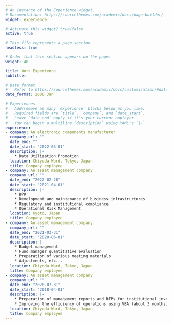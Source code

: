 ```yaml
---
# An instance of the Experience widget.
# Documentation: https://sourcethemes.com/academic/docs/page-builder/
widget: experience

# Activate this widget? true/false
active: true

# This file represents a page section.
headless: true

# Order that this section appears on the page.
weight: 40

title: Work Experience
subtitle:

# Date format
#   Refer to https://sourcethemes.com/academic/docs/customization/#date-format
date_format: 2006 Jan

# Experiences.
#   Add/remove as many `experience` blocks below as you like.
#   Required fields are `title`, `company`, and `date_start`.
#   Leave `date_end` empty if it's your current employer.
#   You can begin a multiline `description` using YAML's `|-`.
experience:
- company: An electronic components manufacturer
  company_url: ""
  date_end: ""
  date_start: "2022-03-01"
  description: |-
    * Data Utilization Promotion
  location: Chiyoda Ward, Tokyo, Japan
  title: Company employee
- company: An asset management company
  company_url: ""
  date_end: "2022-02-28"
  date_start: "2021-04-01"
  description: |-
    * BPR
    * Development and maintenance of business infrastructures
    * Regulatory and institutional compliance
    * Operational Risk Management
  location: Kyoto, Japan
  title: Company employee
- company: An asset management company
  company_url: ""
  date_end: "2021-03-31"
  date_start: "2020-06-01"
  description: |-
    * Budget management
    * Fund manager quantitative evaluation
    * Preparation of various meeting materials
    * Adjustments, etc...
  location: Chiyoda Ward, Tokyo, Japan
  title: Company employee
- company: An asset management company
  company_url: ""
  date_end: "2020-07-31"
  date_start: "2018-04-01"
  description: |-
    * Preparation of management reports and RFPs for institutional investors
    * Improving the efficiency of operations using VBA (about 3 months)
  location: Chiyoda Ward, Tokyo, Japan
  title: Company employee
---
```

